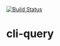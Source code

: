 [![Build Status](https://travis-ci.com/aalquist/cli-query.svg?branch=master)](https://travis-ci.com/aalquist/cli-query)

# cli-query